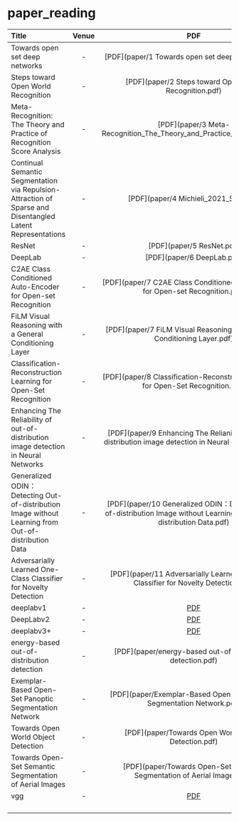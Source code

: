 # paper_reading

| Title | Venue | PDF | CODE |
| :-----|:-----:|:---:|:----:|
| Towards open set deep networks | - | [PDF](paper/1 Towards open set deep networks.pdf) | - |
| Steps toward Open World Recognition| - | [PDF](paper/2 Steps toward Open World Recognition.pdf) | [CODE]() |
| Meta-Recognition: The Theory and Practice of Recognition Score Analysis | - | [PDF](paper/3 Meta-Recognition_The_Theory_and_Practice_of_Recogn.pdf) | - |
| Continual Semantic Segmentation via Repulsion-Attraction of Sparse and Disentangled Latent Representations | - | [PDF](paper/4 Michieli_2021_SDR.pdf) | - |
| ResNet | - | [PDF](paper/5 ResNet.pdf) | - |
| DeepLab | - | [PDF](paper/6 DeepLab.pdf) | - |
| C2AE Class Conditioned Auto-Encoder for Open-set Recognition | - | [PDF](paper/7 C2AE Class Conditioned Auto-Encoder for Open-set Recognition.pdf) | - |
| FiLM Visual Reasoning with a General Conditioning Layer | - | [PDF](paper/7 FiLM Visual Reasoning with a General Conditioning Layer.pdf) | - |
| Classification-Reconstruction Learning for Open-Set Recognition | - | [PDF](paper/8 Classification-Reconstruction Learning for Open-Set Recognition.pdf) | - |
| Enhancing The Reliability of out-of-distribution image detection in Neural Networks | - | [PDF](paper/9 Enhancing The Relianility of out-of-distribution image detection in Neural Networkds.pdf) | - |
| Generalized ODIN：Detecting Out-of-distribution Image without Learning from Out-of-distribution Data | - | [PDF](paper/10 Generalized ODIN：Detecting Out-of-distribution Image without Learning from Out-of-distribution Data.pdf) | - |
| Adversarially Learned One-Class Classifier for Novelty Detection | - | [PDF](paper/11 Adversarially Learned One-Class Classifier for Novelty Detection.pdf) | - |
| deeplabv1 | - | [PDF](paper/deeplabv1.pdf) | - |
| DeepLabv2 | - | [PDF](paper/DeepLabv2.pdf) | - |
| deeplabv3+ | - | [PDF](paper/deeplabv3+.pdf) | - |
| energy-based out-of-distribution detection | - | [PDF](paper/energy-based out-of-distribution detection.pdf) | - |
| Exemplar-Based Open-Set Panoptic Segmentation Network | - | [PDF](paper/Exemplar-Based Open-Set Panoptic Segmentation Network.pdf) | - |
| Towards Open World Object Detection | - | [PDF](paper/Towards Open World Object Detection.pdf) | - |
| Towards Open-Set Semantic Segmentation of Aerial Images | - | [PDF](paper/Towards Open-Set Semantic Segmentation of Aerial Images.pdf) | - |
| vgg | - | [PDF](paper/vgg.pdf) | - |
|  |  |  |  |
|  |  |  |  |
|  |  |  |  |
|  |  |  |  |

